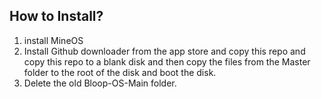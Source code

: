 ## How to Install?
1. install MineOS
2. Install Github downloader from the app store and copy this repo and copy this repo to a blank disk and then copy the files from the Master folder to the root of the disk and boot the disk.
3. Delete the old Bloop-OS-Main folder.
